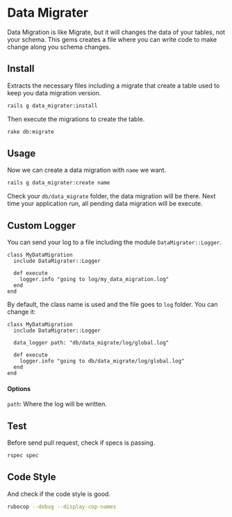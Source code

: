 # Data Migrater

Data Migration is like Migrate, but it will changes the data of your tables,
not your schema. This gems creates a file where you can write code to make
change along you schema changes.

## Install

Extracts the necessary files including a migrate that create a table used
to keep you data migration version.

```bash
rails g data_migrater:install
```

Then execute the migrations to create the table.

```bash
rake db:migrate
```

## Usage

Now we can create a data migration with `name` we want.

```bash
rails g data_migrater:create name
```

Check your `db/data_migrate` folder, the data migration will be there.
Next time your application run, all pending data migration will be execute.

## Custom Logger

You can send your log to a file including the module `DataMigrater::Logger`.

```
class MyDataMigration
  include DataMigrater::Logger

  def execute
    logger.info "going to log/my_data_migration.log"
  end
end
```

By default, the class name is used and the file goes to `log` folder. You can change it:

```
class MyDataMigration
  include DataMigrater::Logger

  data_logger path: "db/data_migrate/log/global.log"

  def execute
    logger.info "going to db/data_migrate/log/global.log"
  end
end
```

#### Options

`path`: Where the log will be written.

## Test

Before send pull request, check if specs is passing.

```bash
rspec spec
```

## Code Style

And check if the code style is good.

```bash
rubocop --debug --display-cop-names
```
